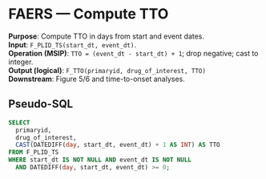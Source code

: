 ﻿# FAERS — Compute TTO
**Purpose**: Compute TTO in days from start and event dates.  
**Input**: `F_PLID_TS(start_dt, event_dt)`.  
**Operation (MSIP)**: `TTO = (event_dt - start_dt) + 1`; drop negative; cast to integer.  
**Output (logical)**: `F_TTO(primaryid, drug_of_interest, TTO)`  
**Downstream**: Figure 5/6 and time-to-onset analyses.

## Pseudo-SQL
```sql
SELECT
  primaryid,
  drug_of_interest,
  CAST(DATEDIFF(day, start_dt, event_dt) + 1 AS INT) AS TTO
FROM F_PLID_TS
WHERE start_dt IS NOT NULL AND event_dt IS NOT NULL
  AND DATEDIFF(day, start_dt, event_dt) >= 0;
```
